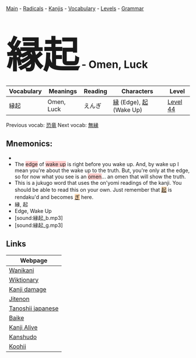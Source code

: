 <style> bigfont {font-size: 100px}</style>
[Main](../README.md) -
[Radicals](../radicals.md) -
[Kanjis](../kanjis.md) -
[Vocabulary](../vocabulary.md) -
[Levels](../levels.md) -
[Grammar](../grammar.md)
# <bigfont> 縁起</bigfont> - Omen, Luck 

| Vocabulary | Meanings | Reading | Characters | Level |
| --- | --- | --- | --- | --- |
| 縁起 | Omen, Luck | えんぎ |  [縁](../kanjis/縁.md) (Edge), [起](../kanjis/起.md) (Wake Up) | [Level 44](../levels/wk_level44.md) |

Previous vocab: [恐竜](恐竜.md) Next vocab: [無縁](無縁.md) 

## Mnemonics:

* 
* The <span style="background-color:#ffcccb"> edge</span> of <span style="background-color:#ffcccb"> wake up</span> is right before you wake up. And, by wake up I mean you're about the wake up to the truth. But, you're only at the edge, so for now what you see is an <span style="background-color:#ffcccb"> omen</span>... an omen that will show the truth.
* This is a jukugo word that uses the on'yomi readings of the kanji. You should be able to read this on your own. Just remember that <span style="background-color:#fed8b1"> [起](https://jisho.org/search/起)</span> is rendaku'd and becomes <span style="background-color:#fed8b1"> [ぎ](https://jisho.org/search/ぎ)</span> here. 
* 縁, 起
* Edge, Wake Up
* [sound:縁起_b.mp3]
* [sound:縁起_g.mp3]


## Links 

| Webpage |
| --- |
| [Wanikani          ](https://www.wanikani.com/kanji/縁起) |
| [Wiktionary        ](https://en.wiktionary.org/wiki/縁起) |
| [Kanji damage      ](http://www.kanjidamage.com/kanji/search?utf8=✓&q=縁起) |
| [Jitenon           ](https://jitenon.com/kanji/縁起) |
| [Tanoshii japanese ](https://www.tanoshiijapanese.com/dictionary/kanji.cfm?k=縁起) |
| [Baike             ](https://baike.baidu.com/item/縁起) |
| [Kanji Alive       ](https://app.kanjialive.com/縁起) |
| [Kanshudo          ](https://www.kanshudo.com/searchmn?q=縁起) |
| [Koohii            ](https://kanji.koohii.com/study/kanji/縁起) |
